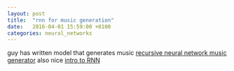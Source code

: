 ```yaml
---
layout: post
title:  "rnn for music generation"
date:   2016-04-01 15:59:00 +0100
categories: neural_networks
---
```

guy has written model that generates music [recursive neural network music generator](http://yoavz.com/music_rnn/)
also nice [intro to RNN](http://karpathy.github.io/2015/05/21/rnn-effectiveness/)
